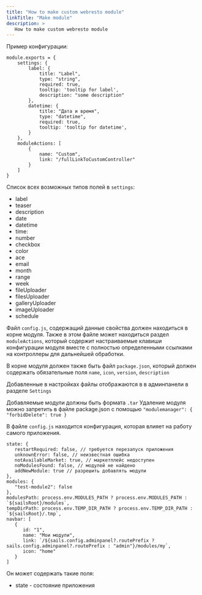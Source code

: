 ```yaml
---
title: "How to make custom webresto module"
linkTitle: "Make module"
description: >
   How to make custom webresto module
---
```


Пример конфигурации:
```
module.exports = {
    settings: {
        label: {
            title: "Label",
            type: "string",
            required: true,
            tooltip: 'tooltip for label',
            description: "some description"
        },
        datetime: {
            title: "Дата и время",
            type: "datetime",
            required: true,
            tooltip: 'tooltip for datetime',
        }
    },
    moduleActions: [
        {
            name: "Custom",
            link: "/fullLinkToCustomController"
        }
    ]
}
```

Список всех возможных типов полей в `settings`:
- label
- teaser
- description
- date
- datetime
- time:
- number
- checkbox
- color
- ace
- email
- month
- range
- week
- fileUploader
- filesUploader
- galleryUploader
- imageUploader
- schedule

Файл `config.js`, содержащий данные свойства должен находиться в
корне модуля. Также в этом файле может находиться раздел
`moduleActions`, который содержит настраиваемые клавиши конфигурации
модуля вместе с полностью определенными ссылками на контроллеры для
дальнейшей обработки.

В корне модуля должен также быть файл `package.json`,
который должен содержать обязательные поля `name`, `icon`, `version`, 
`description`

Добавленные в настройках файлы отображаются в в админпанели
в разделе `Settings`

Добавляемые модули должны быть формата `.tar`
Удаление модуля можно запретить в файле package.json с помощью
`"modulemanager": {
   "forbidDelete": true
}`

В файле `config.js` находится конфигурация, которая влияет на работу
самого приложения.
```
state: {
   restartRequired: false, // требуется перезапуск приложения
   unknownError: false, // неизвестная ошибка
   notAvailableMarket: true, // маркетплейс недоступен
   noModulesFound: false, // модулей не найдено
   addNewModule: true // разрешить добавлять модули
},
modules: {
   "test-module2": false
},
modulesPath: process.env.MODULES_PATH ? process.env.MODULES_PATH : `${sailsRoot}/modules`,
tempDirPath: process.env.TEMP_DIR_PATH ? process.env.TEMP_DIR_PATH : `${sailsRoot}/.tmp`,
navbar: [
   {
      id: "1",
      name: "Мои модули",
      link: `/${sails.config.adminpanel?.routePrefix ? sails.config.adminpanel?.routePrefix : "admin"}/modules/my`,
      icon: "home"
   }
]
```

Он может содержать такие поля:
- state - состояние приложения
